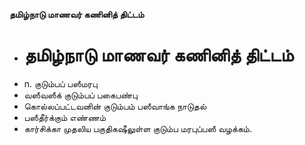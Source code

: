 **தமிழ்நாடு மாணவர் கணினித் திட்டம்**
- # தமிழ்நாடு மாணவர் கணினித் திட்டம்
- n. குடும்பப் பஸீமரபு
- வஸீவஸீக் குடும்பப் பகைபண்பு
- கொல்லப்பட்டவனின் குடும்பம் பஸீவாங்க நாடுதல்
- பஸீதீர்க்கும் எண்ணம்
- கார்சிக்கா முதலிய பகுதிகஷீலுள்ள குடும்ப மரபுப்பஸீ வழக்கம்.

